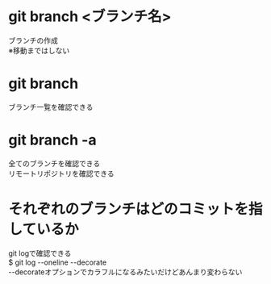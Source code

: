 # git branch <ブランチ名>
ブランチの作成  
※移動まではしない

# git branch
ブランチ一覧を確認できる

# git branch -a
全てのブランチを確認できる  
リモートリポジトリを確認できる

# それぞれのブランチはどのコミットを指しているか
git logで確認できる  
$ git log --oneline --decorate  
--decorateオプションでカラフルになるみたいだけどあんまり変わらない